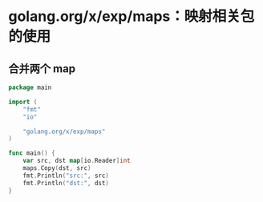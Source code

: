 # golang.org/x/exp/maps：映射相关包的使用
## 合并两个 map

```Go
package main

import (
    "fmt"
    "io"

    "golang.org/x/exp/maps"
)

func main() {
    var src, dst map[io.Reader]int
    maps.Copy(dst, src)
    fmt.Println("src:", src)
    fmt.Println("dst:", dst)
}
```

